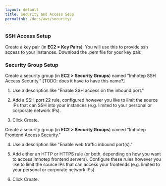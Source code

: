 ```yaml
---
layout: default
title: Security and Access Seup
permalink: /docs/aws/security/
---
```


### SSH Access Setup

Create a key pair (in **EC2 > Key Pairs**). You will use this to provide ssh access to your instances. Download the .pem file for your key pair.

### Security Group Setup

Create a security group (in **EC2 > Security Groups**) named "Imhotep SSH Access Security." [TODO: does it have to have this name?]

1. Use a description like "Enable SSH access on the inbound port."

2. Add a SSH port 22 rule, configured however you like to limit the source IPs that can SSH into your instances (e.g. limited to your personal or corporate network IPs).

3. Click Create.

Create a security group (in **EC2 > Security Groups**) named "Imhotep Frontend Access Security."

4. Use a description like "Enable web traffic inbound port(s)."

5. Add either an HTTP or HTTPS rule (or both, depending on how you want to access Imhotep frontend servers). Configure these rules however you like to limit the source IPs that can access your frontends (e.g. limited to your personal or corporate network IPs).

6. Click Create.
